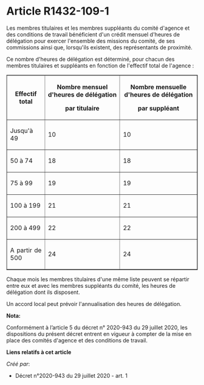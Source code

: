 # Article R1432-109-1

Les membres titulaires et les membres suppléants du comité d'agence et des conditions de travail bénéficient d'un crédit
mensuel d'heures de délégation pour exercer l'ensemble des missions du comité, de ses commissions ainsi que, lorsqu'ils
existent, des représentants de proximité.

Ce nombre d'heures de délégation est déterminé, pour chacun des membres titulaires et suppléants en fonction de l'effectif
total de l'agence :

<table border="1">
  <tbody>
    <tr>
      <th>

Effectif total</th>
      <th>

Nombre mensuel d'heures de délégation

par titulaire</th>
      <th>

Nombre mensuelle d'heures de délégation

par suppléant</th>
    </tr>
    <tr>
      <td align="justify">

Jusqu'à 49</td>
      <td align="justify">

10</td>
      <td align="justify">

10</td>
    </tr>
    <tr>
      <td align="justify">

50 à 74</td>
      <td align="justify">

18</td>
      <td align="justify">

18</td>
    </tr>
    <tr>
      <td align="justify">

75 à 99</td>
      <td align="justify">

19</td>
      <td align="justify">

19</td>
    </tr>
    <tr>
      <td align="justify">

100 à 199</td>
      <td align="justify">

21</td>
      <td align="justify">

21</td>
    </tr>
    <tr>
      <td align="justify">

200 à 499</td>
      <td align="justify">

22</td>
      <td align="justify">

22</td>
    </tr>
    <tr>
      <td align="justify">

A partir de 500</td>
      <td align="justify">

24</td>
      <td align="justify">

24</td>
    </tr>
  </tbody>
</table>

Chaque mois les membres titulaires d'une même liste peuvent se répartir entre eux et avec les membres suppléants du comité,
les heures de délégation dont ils disposent.

Un accord local peut prévoir l'annualisation des heures de délégation.

**Nota:**

Conformément à l’article 5 du décret n° 2020-943 du 29 juillet 2020, les dispositions du présent décret entrent en vigueur à
compter de la mise en place des comités d'agence et des conditions de travail.

**Liens relatifs à cet article**

_Créé par_:

  - Décret n°2020-943 du 29 juillet 2020 - art. 1
